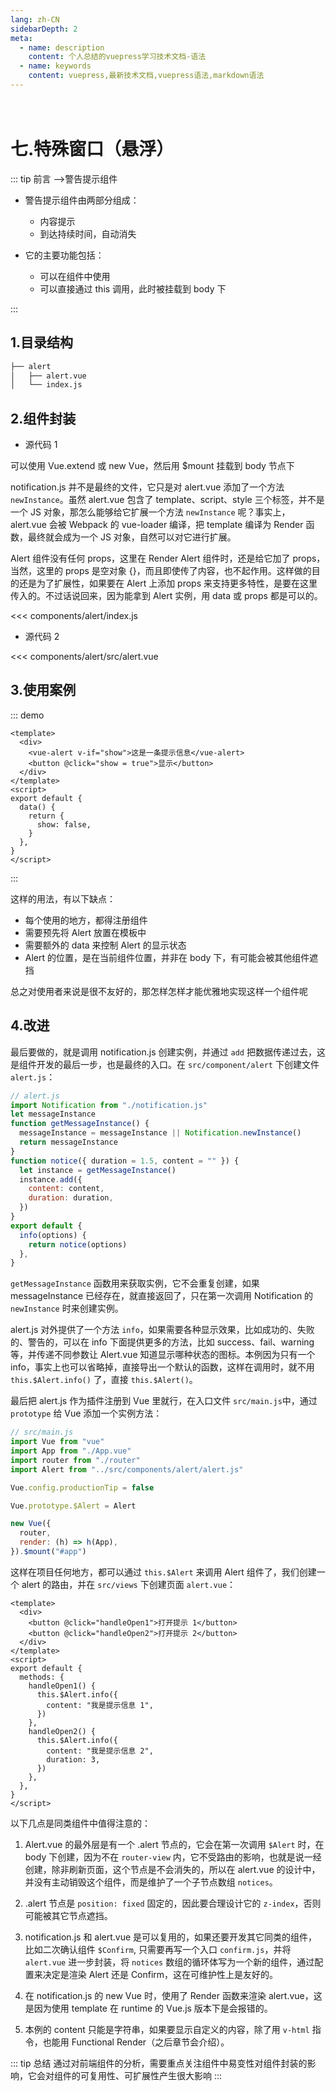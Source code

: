 ```yaml
---
lang: zh-CN
sidebarDepth: 2
meta:
  - name: description
    content: 个人总结的vuepress学习技术文档-语法
  - name: keywords
    content: vuepress,最新技术文档,vuepress语法,markdown语法
---
```

　
# 七.特殊窗口（悬浮）

::: tip 前言 -->警告提示组件

- 警告提示组件由两部分组成：

  - 内容提示
  - 到达持续时间，自动消失

- 它的主要功能包括：

  - 可以在组件中使用
  - 可以直接通过 this 调用，此时被挂载到 body 下
  
:::

## 1.目录结构

```sh
├── alert
│   ├── alert.vue
│   └── index.js
```

## 2.组件封装

- 源代码 1

可以使用 Vue.extend 或 new Vue，然后用 \$mount 挂载到 body 节点下

notification.js 并不是最终的文件，它只是对 alert.vue 添加了一个方法 `newInstance`。虽然 alert.vue 包含了 template、script、style 三个标签，并不是一个 JS 对象，那怎么能够给它扩展一个方法 `newInstance` 呢？事实上，alert.vue 会被 Webpack 的 vue-loader 编译，把 template 编译为 Render 函数，最终就会成为一个 JS 对象，自然可以对它进行扩展。

Alert 组件没有任何 props，这里在 Render Alert 组件时，还是给它加了 props，当然，这里的 props 是空对象 {}，而且即使传了内容，也不起作用。这样做的目的还是为了扩展性，如果要在 Alert 上添加 props 来支持更多特性，是要在这里传入的。不过话说回来，因为能拿到 Alert 实例，用 data 或 props 都是可以的。

<<< components/alert/index.js

- 源代码 2

<<< components/alert/src/alert.vue

## 3.使用案例

::: demo

```vue
<template>
  <div>
    <vue-alert v-if="show">这是一条提示信息</vue-alert>
    <button @click="show = true">显示</button>
  </div>
</template>
<script>
export default {
  data() {
    return {
      show: false,
    }
  },
}
</script>
```

:::

这样的用法，有以下缺点：

- 每个使用的地方，都得注册组件
- 需要预先将 Alert 放置在模板中
- 需要额外的 data 来控制 Alert 的显示状态
- Alert 的位置，是在当前组件位置，并非在 body 下，有可能会被其他组件遮挡

总之对使用者来说是很不友好的，那怎样怎样才能优雅地实现这样一个组件呢

## 4.改进

最后要做的，就是调用 notification.js 创建实例，并通过 `add` 把数据传递过去，这是组件开发的最后一步，也是最终的入口。在 `src/component/alert` 下创建文件 `alert.js`：

```js
// alert.js
import Notification from "./notification.js"
let messageInstance
function getMessageInstance() {
  messageInstance = messageInstance || Notification.newInstance()
  return messageInstance
}
function notice({ duration = 1.5, content = "" }) {
  let instance = getMessageInstance()
  instance.add({
    content: content,
    duration: duration,
  })
}
export default {
  info(options) {
    return notice(options)
  },
}
```

`getMessageInstance` 函数用来获取实例，它不会重复创建，如果 messageInstance 已经存在，就直接返回了，只在第一次调用 Notification 的 `newInstance` 时来创建实例。

alert.js 对外提供了一个方法 `info`，如果需要各种显示效果，比如成功的、失败的、警告的，可以在 info 下面提供更多的方法，比如 success、fail、warning 等，并传递不同参数让 Alert.vue 知道显示哪种状态的图标。本例因为只有一个 info，事实上也可以省略掉，直接导出一个默认的函数，这样在调用时，就不用 `this.$Alert.info()` 了，直接 `this.$Alert()`。

最后把 alert.js 作为插件注册到 Vue 里就行，在入口文件 `src/main.js`中，通过 `prototype` 给 Vue 添加一个实例方法：

```js
// src/main.js
import Vue from "vue"
import App from "./App.vue"
import router from "./router"
import Alert from "../src/components/alert/alert.js"

Vue.config.productionTip = false

Vue.prototype.$Alert = Alert

new Vue({
  router,
  render: (h) => h(App),
}).$mount("#app")
```

这样在项目任何地方，都可以通过 `this.$Alert` 来调用 Alert 组件了，我们创建一个 alert 的路由，并在 `src/views` 下创建页面 `alert.vue`：

```vue
<template>
  <div>
    <button @click="handleOpen1">打开提示 1</button>
    <button @click="handleOpen2">打开提示 2</button>
  </div>
</template>
<script>
export default {
  methods: {
    handleOpen1() {
      this.$Alert.info({
        content: "我是提示信息 1",
      })
    },
    handleOpen2() {
      this.$Alert.info({
        content: "我是提示信息 2",
        duration: 3,
      })
    },
  },
}
</script>
```

以下几点是同类组件中值得注意的：

1. Alert.vue 的最外层是有一个 .alert 节点的，它会在第一次调用 `$Alert` 时，在 body 下创建，因为不在 `router-view` 内，它不受路由的影响，也就是说一经创建，除非刷新页面，这个节点是不会消失的，所以在 alert.vue 的设计中，并没有主动销毁这个组件，而是维护了一个子节点数组 `notices`。

2. .alert 节点是 `position: fixed` 固定的，因此要合理设计它的 `z-index`，否则可能被其它节点遮挡。

3. notification.js 和 alert.vue 是可以复用的，如果还要开发其它同类的组件，比如二次确认组件 `$Confirm`, 只需要再写一个入口 `confirm.js`，并将 `alert.vue` 进一步封装，将 `notices` 数组的循环体写为一个新的组件，通过配置来决定是渲染 Alert 还是 Confirm，这在可维护性上是友好的。

4. 在 notification.js 的 new Vue 时，使用了 Render 函数来渲染 alert.vue，这是因为使用 template 在 runtime 的 Vue.js 版本下是会报错的。

5. 本例的 content 只能是字符串，如果要显示自定义的内容，除了用 `v-html` 指令，也能用 Functional Render（之后章节会介绍）。

::: tip 总结
通过对前端组件的分析，需要重点关注组件中易变性对组件封装的影响，它会对组件的可复用性、可扩展性产生很大影响
:::
